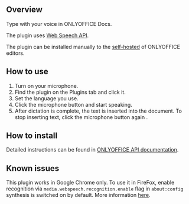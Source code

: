 ## Overview

Type with your voice in ONLYOFFICE Docs.

The plugin uses [Web Speech API](https://developer.mozilla.org/en-US/docs/Web/API/Web_Speech_API).

The plugin can be installed manually to the [self-hosted](https://github.com/ONLYOFFICE/DocumentServer) of ONLYOFFICE editors.

## How to use

1. Turn on your microphone.
2. Find the plugin on the Plugins tab and click it.
3. Set the language you use.
4. Click the microphone button and start speaking. 
5. After dictation is complete, the text is inserted into the document. To stop inserting text, click the microphone button again . 

## How to install

Detailed instructions can be found in [ONLYOFFICE API documentation](https://api.onlyoffice.com/plugin/installation).

## Known issues

This plugin works in Google Chrome only. To use it in FireFox, enable recognition via `media.webspeech.recognition.enable` flag in `about:config` synthesis is switched on by default. More information [here](https://developer.mozilla.org/en-US/docs/Web/API/Web_Speech_API). 
